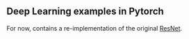 ## Deep Learning examples in Pytorch

For now, contains a re-implementation of the original [ResNet](https://arxiv.org/abs/1512.03385).
